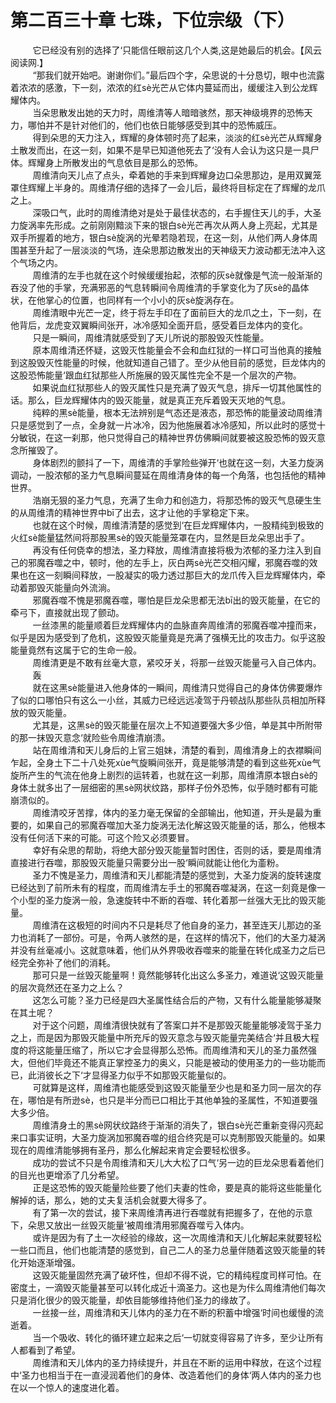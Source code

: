<h1>第二百三十章 七珠，下位宗级（下）</h1>
<div id="content">&nbsp&nbsp&nbsp&nbsp&nbsp&nbsp&nbsp&nbsp
 它已经没有别的选择了‘只能信任眼前这几个人类,这是她最后的机会。【风云阅读网.】
 <br/>&nbsp&nbsp&nbsp&nbsp&nbsp&nbsp&nbsp&nbsp
 “那我们就开始吧。谢谢你们。”最后四个字，朵思说的十分恳切，眼中也流露着浓浓的感激，下一刻，浓浓的红sè光芒从它体内蔓延而出，缓缓注入到公龙辉耀体内。
 <br/>&nbsp&nbsp&nbsp&nbsp&nbsp&nbsp&nbsp&nbsp
 当朵思散发出她的天力时，周维清等人暗暗骇然，那天神级境界的恐怖天力，哪怕并不是针对他们的，他们也依日能够感受到其中的恐怖威压。
 <br/>&nbsp&nbsp&nbsp&nbsp&nbsp&nbsp&nbsp&nbsp
 得到朵思的天力注入，辉耀的身体顿时亮了起来，淡淡的红sè光芒从辉耀身土散发而出，在这一刻，如果不是早已知道他死去了‘没有人会认为这只是一具尸体。辉耀身上所散发出的气息依目是那么的恐怖。
 <br/>&nbsp&nbsp&nbsp&nbsp&nbsp&nbsp&nbsp&nbsp
 周维清向天儿点了点头，牵着她的手来到辉耀身边口朵思那边，是用双翼笼罩住辉耀上半身的。周维清仔细的选择了一会儿后，最终将目标定在了辉耀的龙爪之上。
 <br/>&nbsp&nbsp&nbsp&nbsp&nbsp&nbsp&nbsp&nbsp
 深吸口气，此时的周维清绝对是处于最佳状态的，右手握住天儿的手，大圣力旋涡率先形成。之前刚刚黯淡下来的银白sè光芒再次从两人身上亮起，尤其是双手所握着的地方，银白sè旋涡的光晕若隐若现，在这一刻，从他们两人身体周围甚至升起了一层淡淡的气场，连朵思那边散发出的天神级天力波动都无法冲入这个气场之内。
 <br/>&nbsp&nbsp&nbsp&nbsp&nbsp&nbsp&nbsp&nbsp
 周维清的左手也就在这个时候缓缓抬起，浓郁的灰sè就像是气流一般渐渐的吞没了他的手掌，充满邪恶的气息转瞬间令周维清的手掌变化为了灰sè的晶体状，在他掌心的位置，也同样有一个小小的灰sè旋涡存在。
 <br/>&nbsp&nbsp&nbsp&nbsp&nbsp&nbsp&nbsp&nbsp
 周维清眼中光芒一定，终于将左手印在了面前巨大的龙爪之土，下一刻，在他背后，龙虎变双翼瞬间张开，冰冷感知全面开启，感受着巨龙体内的变化。
 <br/>&nbsp&nbsp&nbsp&nbsp&nbsp&nbsp&nbsp&nbsp
 只是一瞬间，周维清就感受到了天儿所说的那股毁灭性能量。
 <br/>&nbsp&nbsp&nbsp&nbsp&nbsp&nbsp&nbsp&nbsp
 原本周维清还怀疑，这毁灭性能量会不会和血红狱的一样口可当他真的接触到这股毁灭性能量的时候，他就知道自己错了。至少从他目前的感觉，巨龙体内的这股恐怖能量‘跟血红狱那些人所施展的毁灭属性完全不是一个层次的产物。
 <br/>&nbsp&nbsp&nbsp&nbsp&nbsp&nbsp&nbsp&nbsp
 如果说血红狱那些人的毁灭属性只是充满了毁灭气息，排斥一切其他属性的话。那么，巨龙辉耀体内的毁灭能量，就是真正充斥着毁天灭地的气息。
 <br/>&nbsp&nbsp&nbsp&nbsp&nbsp&nbsp&nbsp&nbsp
 纯粹的黑sè能量，根本无法辨别是气态还是液态，那恐怖的能量波动周维清只是感觉到了一点，全身就一片冰冷，因为他施展着冰冷感知，所以此时的感觉十分敏锐，在这一刹那，他只觉得自己的精神世界仿佛瞬间就要被这股恐怖的毁灭意念所摧毁了。
 <br/>&nbsp&nbsp&nbsp&nbsp&nbsp&nbsp&nbsp&nbsp
 身体剧烈的颤抖了一下，周维清的手掌险些弹开‘也就在这一刻，大圣力旋涡调动，一股浓郁的圣力气息瞬间蔓延在周维清身体的每一个角落，也包括他的精神世界。
 <br/>&nbsp&nbsp&nbsp&nbsp&nbsp&nbsp&nbsp&nbsp
 浩崩无狠的圣力气息，充满了生命力和创造力，将那恐怖的毁灭气息硬生生的从周维清的精神世界中bī了出去，这才让他的手掌稳定下来。
 <br/>&nbsp&nbsp&nbsp&nbsp&nbsp&nbsp&nbsp&nbsp
 也就在这个时候，周维清清楚的感觉到‘在巨龙辉耀体内，一股精纯到极致的火红sè能量猛然间将那股黑sè的毁灭能量笼罩在内，显然是巨龙朵思出手了。
 <br/>&nbsp&nbsp&nbsp&nbsp&nbsp&nbsp&nbsp&nbsp
 再没有任何侥幸的想法，圣力释放，周维清直接将极为浓郁的圣力注入到自己的邪魔吞噬之中，顿时，他的左手上，灰白两sè光芒交相闪耀，邪魔吞噬的效果也在这一刻瞬间释放，一股凝实的吸力透过那巨大的龙爪传入巨龙辉耀体内，牵动着那毁灭能量向外流淌。
 <br/>&nbsp&nbsp&nbsp&nbsp&nbsp&nbsp&nbsp&nbsp
 邪魔吞噬不愧是邪魔吞噬，哪怕是巨龙朵思都无法bī出的毁灭能量，在它的牵弓下，直接就出现了颤动。
 <br/>&nbsp&nbsp&nbsp&nbsp&nbsp&nbsp&nbsp&nbsp
 一丝漆黑的能量顺着巨龙辉耀体内的血脉直奔周维清的邪魔吞噬冲撞而来，似乎是因为感受到了危机，这股毁灭能量竟是充满了强横无比的攻击力。似乎这股能量竟然有这属于它的生命一般。
 <br/>&nbsp&nbsp&nbsp&nbsp&nbsp&nbsp&nbsp&nbsp
 周维清更是不敢有丝毫大意，紧咬牙关，将那一丝毁灭能量弓入自己体内。
 <br/>&nbsp&nbsp&nbsp&nbsp&nbsp&nbsp&nbsp&nbsp
 轰
 <br/>&nbsp&nbsp&nbsp&nbsp&nbsp&nbsp&nbsp&nbsp
 就在这黑sè能量进入他身体的一瞬间，周维清只觉得自己的身体仿佛要爆炸了似的口哪怕只有这么一小丝，其威力已经远远凌驾于丹顿战队那些队员相加所释放的毁灭能量。
 <br/>&nbsp&nbsp&nbsp&nbsp&nbsp&nbsp&nbsp&nbsp
 尤其是，这黑sè的毁灭能量在层次上不知道要强大多少倍，单是其中所附带的那一抹毁灭意念‘就险些令周维清崩溃。
 <br/>&nbsp&nbsp&nbsp&nbsp&nbsp&nbsp&nbsp&nbsp
 站在周维清和天儿身后的上官三姐妹，清楚的看到，周维清身上的衣襟瞬间乍起，全身土下二十八处死xùe气旋瞬间张开，竟是能够清楚的看到这些死xùe气旋所产生的气流在他身上剧烈的运转着，也就在这一刹那，周维清原本银白sè的身体土就多出了一层细密的黑sè网状纹路，那样子份外恐怖，似乎随时都有可能崩溃似的。
 <br/>&nbsp&nbsp&nbsp&nbsp&nbsp&nbsp&nbsp&nbsp
 周维清咬牙苦撑，体内的圣力毫无保留的全部输出，他知道，开头是最为重要的，如果自己的邪魔吞噬加大圣力旋涡无法化解这毁灭能量的话，那么，他根本没有任何活下来的可能。可这个险又必须要冒。
 <br/>&nbsp&nbsp&nbsp&nbsp&nbsp&nbsp&nbsp&nbsp
 幸好有朵思的帮助，将绝大部分毁灭能量暂时困住，否则的话，要是周维清直接进行吞噬，那股毁灭能量只需要分出一股‘瞬间就能让他化为齑粉。
 <br/>&nbsp&nbsp&nbsp&nbsp&nbsp&nbsp&nbsp&nbsp
 圣力不愧是圣力，周维清和天儿都能清楚的感觉到，大圣力旋涡的旋转速度已经达到了前所未有的程度，而周维清左手土的邪魔吞噬凝涡，在这一刻竟是像一个小型的圣力旋涡一般，急速旋转中不断的吞噬、转化着那一丝强大无比的毁灭能量。
 <br/>&nbsp&nbsp&nbsp&nbsp&nbsp&nbsp&nbsp&nbsp
 周维清在这极短的时间内不只是耗尽了他自身的圣力，甚至连天儿那边的圣力也消耗了一部份。可是，令两人骇然的是，在这样的情况下，他们的大圣力凝涡并没有丝毫减小。这就意味着，他们从外界吸收吞噬来的能量在转化成圣力之后已经完全弥补了他们的消耗。
 <br/>&nbsp&nbsp&nbsp&nbsp&nbsp&nbsp&nbsp&nbsp
 那可只是一丝毁灭能量啊！竟然能够转化出这么多圣力，难道说‘这毁灭能量的层次竟然还在圣力之上么？
 <br/>&nbsp&nbsp&nbsp&nbsp&nbsp&nbsp&nbsp&nbsp
 这怎么可能？圣力已经是四大圣属性结合后的产物，又有什么能量能够凝聚在其土呢？
 <br/>&nbsp&nbsp&nbsp&nbsp&nbsp&nbsp&nbsp&nbsp
 对于这个问题，周维清很快就有了答案口并不是那毁灭能量能够凌驾于圣力之上，而是因为那毁灭能量中所充斥的毁灭意念与毁灭能量完美结合‘并且极大程度的将这能量压缩了，所以它才会显得那么恐怖。而周维清和天儿的圣力虽然强大，但他们毕竟还不能真正掌控圣力的奥义，只能是被动的使用圣力的一些功能而已，此消彼长之下‘才显得圣力似乎不如那毁灭能量似的。
 <br/>&nbsp&nbsp&nbsp&nbsp&nbsp&nbsp&nbsp&nbsp
 可就算是这样，周维清也能感受到这毁灭能量至少也是和圣力同一层次的存在，哪怕是有所逊sè，也只是半分而已口相比于其他单独的圣属性，不知道要强大多少倍。
 <br/>&nbsp&nbsp&nbsp&nbsp&nbsp&nbsp&nbsp&nbsp
 周维清身土的黑sè网状纹路终于渐渐的消失了，银白sè光芒重新变得闪亮起来口事实证明，大圣力旋涡加邪魔吞噬的组合终究是可以克制那毁灭能量的。如果现在的周维清能够拥有圣丹，那么化解起来肯定会要轻松很多。
 <br/>&nbsp&nbsp&nbsp&nbsp&nbsp&nbsp&nbsp&nbsp
 成功的尝试不只是令周维清和天儿大大松了口气‘另一边的巨龙朵思看着他们的目光也更增添了几分希望。
 <br/>&nbsp&nbsp&nbsp&nbsp&nbsp&nbsp&nbsp&nbsp
 正是这恐怖的毁灭能量险些要了他们夫妻的性命，要是真的能将这些能量化解掉的话，那么，她的丈夫复活机会就要大得多了。
 <br/>&nbsp&nbsp&nbsp&nbsp&nbsp&nbsp&nbsp&nbsp
 有了第一次的尝试，接下来周维清再进行吞噬就有把握多了，在他的示意下，朵思又放出一丝毁灭能量‘被周维清用邪魔吞噬亏入体内。
 <br/>&nbsp&nbsp&nbsp&nbsp&nbsp&nbsp&nbsp&nbsp
 或许是因为有了土一次经验的缘故，这一次周维清和天儿化解起来就要轻松一些口而且，他们也能清楚的感觉到，自己二人的圣力总量伴随着这毁灭能量的转化开始逐渐增强。
 <br/>&nbsp&nbsp&nbsp&nbsp&nbsp&nbsp&nbsp&nbsp
 这毁灭能量固然充满了破坏性，但却不得不说，它的精纯程度司样可怕。在密度土，一滴毁灭能量甚至可以转化成近十滴圣力。这也是为佧么周维清他们每次只是消化很少的毁灭能量，却依目能够维持他们圣力的缘故了。
 <br/>&nbsp&nbsp&nbsp&nbsp&nbsp&nbsp&nbsp&nbsp
 一丝接一丝，周维清和天儿体内的圣力在不断的积蓄中增强‘时间也缓慢的流逝着。
 <br/>&nbsp&nbsp&nbsp&nbsp&nbsp&nbsp&nbsp&nbsp
 当一个吸收、转化的循环建立起来之后‘一切就变得容易了许多，至少让所有人都看到了希望。
 <br/>&nbsp&nbsp&nbsp&nbsp&nbsp&nbsp&nbsp&nbsp
 周维清和天儿体内的圣力持续提升，并且在不断的运用中释放，在这个过程中‘圣力也相当于在一直浸润着他们的身体、改造着他们的身体‘两人体内的圣力也在以一个惊人的速度进化着。
 <br/>&nbsp&nbsp&nbsp&nbsp&nbsp&nbsp&nbsp&nbsp
 <br/>&nbsp&nbsp&nbsp&nbsp&nbsp&nbsp&nbsp&nbsp
</div>
